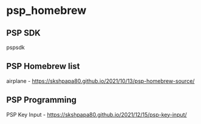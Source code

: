# psp_homebrew

## PSP SDK

pspsdk

## PSP Homebrew list

airplane - https://skshpapa80.github.io/2021/10/13/psp-homebrew-source/

## PSP Programming

PSP Key Input - https://skshpapa80.github.io/2021/12/15/psp-key-input/
